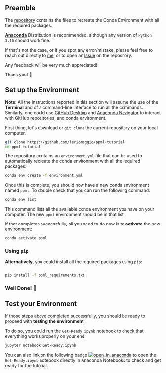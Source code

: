 ## Preamble

The [repository](http://github.com/leriomaggio/ppml-tutorial) contains the files to
recreate the Conda Environment with all the required packages.

[**Anaconda**](https://www.anaconda.com/products/distribution) Distribution is recommended, although any version of `Python 3.10` should work fine.

If that's not the case, or if you spot any error/mistake, please feel free to reach out directly to [me](mailto:vmaggio@anaconda.com?subject=PPML%20SciPy23%20Issue), or to open an [Issue](http://github.com/leriomaggio/ppml-tutorial/issues) on the repository.

Any feedback will be very much appreciated!

Thank you! 🙏

## Set up the Environment


**Note**: All the instructions reported in this section will assume the use of the **Terminal**
and of a command-line interface to run all the commands. Similarly, one could use
[GitHub Desktop](https://desktop.github.com/) and
[Anaconda Navigator](https://docs.anaconda.com/free/navigator/index.html) to interact with
GitHub repositories, and conda environment.

First thing, let's download or `git clone` the current repository on your local computer.

```bash
git clone https://github.com/leriomaggio/ppml-tutorial
cd ppml-tutorial
```

The repository contains an `environment.yml` file that can be used to automatically recreate the
conda environment with all the required packages:


```bash
conda env create -f environment.yml
```

Once this is complete, you should now have a new conda environment named `ppml`.
To double check that you can run the following command:

```bash 
conda env list
```

This command lists all the available conda environment you have on your computer.
The new `ppml` environment should be in that list.

If that completes successfully, all you need to do now is to **activate** the new environment:

```bash
conda activate ppml
```

### Using `pip`

**Alternatively**, you could install all the required packages using `pip`:

```bash

pip install -f ppml_requirements.txt
```

### Well Done! 🎉

## Test your Environment

If those steps above completed successfully, you should be ready to proceed with **testing the environment**.

To do so, you could run the `Get-Ready.ipynb` notebook to check that everything works properly on your end:

```bash
jupyter notebook Get-Ready.ipynb
```

You can also link on the following badge [![open_in_anaconda](https://static.anaconda.cloud/content/a22d04e8445b700f28937ab3231b8cded505d0395c63b7a269696722196d5415)](https://anaconda.cloud/api/nbserve/launch_notebook?nb_url=https%3A%2F%2Fraw.githubusercontent.com%2Fleriomaggio%2Fppml-tutorial%2Fmain%2FGet-Ready.ipynb)
to open the `Get-Ready.ipynb` notebook directly in Anaconda Notebooks to check and get ready for the tutorial.
